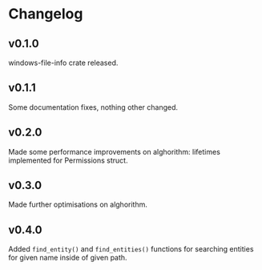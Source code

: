 # Changelog

## v0.1.0

windows-file-info crate released.

## v0.1.1

Some documentation fixes, nothing other changed.

## v0.2.0

Made some performance improvements on alghorithm: lifetimes implemented for Permissions struct.

## v0.3.0

Made further optimisations on alghorithm.

## v0.4.0

Added `find_entity()` and `find_entities()` functions for searching entities for given name inside of given path.
